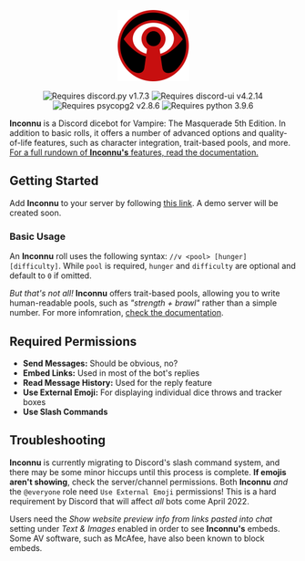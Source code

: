 <p align="center">
  <img src="images/inconnu_logo.png" alt="Inconnu Dicebot" width=125 height=125 />
</p>

<p align="center">
  <img src="https://img.shields.io/badge/discord.py-1.7.3-brightgreen" alt="Requires discord.py v1.7.3" />
  <img src="https://img.shields.io/badge/discord--ui-4.2.14-blue" alt="Requires discord-ui v4.2.14" />
  <img src="https://img.shields.io/badge/psycopg2-2.8.6-yellow" alt="Requires psycopg2 v2.8.6" />
  <img src="https://img.shields.io/badge/python-3.9.6-9cf" alt="Requires python 3.9.6" />
</p>

**Inconnu** is a Discord dicebot for Vampire: The Masquerade 5th Edition. In addition to basic rolls, it offers a number of advanced options and quality-of-life features, such as character integration, trait-based pools, and more. [For a full rundown of **Inconnu's** features, read the documentation.](https://www.inconnu-bot.com)

## Getting Started

Add **Inconnu** to your server by following [this link](https://discord.com/api/oauth2/authorize?client_id=882409882119196704&permissions=2147829760&scope=bot%20applications.commands). A demo server will be created soon.

### Basic Usage

An **Inconnu** roll uses the following syntax: `//v <pool> [hunger] [difficulty]`. While `pool` is required, `hunger` and `difficulty` are optional and default to `0` if omitted.

*But that's not all!* **Inconnu** offers trait-based pools, allowing you to write human-readable pools, such as *"strength + brawl"* rather than a simple number. For more infomration, [check the documentation](https://www.inconnu-bot.com).

## Required Permissions

* **Send Messages:** Should be obvious, no?
* **Embed Links:** Used in most of the bot's replies
* **Read Message History:** Used for the reply feature
* **Use External Emoji:** For displaying individual dice throws and tracker boxes
* **Use Slash Commands**

## Troubleshooting

**Inconnu** is currently migrating to Discord's slash command system, and there may be some minor hiccups until this process is complete. **If emojis aren't showing**, check the server/channel permissions. Both **Inconnu** *and* the `@everyone` role need `Use External Emoji` permissions! This is a hard requirement by Discord that will affect *all* bots come April 2022.

Users need the *Show website preview info from links pasted into chat* setting under *Text & Images* enabled in order to see **Inconnu's** embeds. Some AV software, such as McAfee, have also been known to block embeds.
